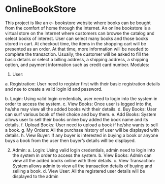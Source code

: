# OnlineBookStore
This project is like an e- bookstore website where books can be bought from the comfort of home through the Internet.   An online bookstore is a virtual store on the Internet where customers can browse the catalog and select books of interest. User can select many books and those books stored in cart. At checkout time, the items in the shopping cart will be presented as an order. At that time, more information will be needed to complete the transaction. Usually, the customer will be asked to fill the basic details or select a billing address, a shipping address, a shipping option, and payment information such as credit card number.
Modules:
1.	User:

a.	Registration: User need to register first with their basic registration details and nee to create a valid login id and password.

b.	Login: Using valid login credentials, user need to login into the system in order to access the system.
c.	View Books: Once user is logged into the, he/she may view all the added books with their details.
d.	Buy Books: User can surf various book of their choice and buy them.
e.	Add Books: System allows user to sell their books online buy added the book name and its details.
f.	Upload Books: User need to upload a book if he/she wants to sell a book.
g.	My Orders: All the purchase history of user will be displayed with details.
h.	View Buyer: If any buyer is interested in buying a book or anyone buys a book from the user then buyer’s details will be displayed.

2.	Admin:
a.	Login: Using valid login credentials, admin need to login into the system in order to access the system.
b.	View Books: Admin can view all the added books online with their details.
c.	View Transaction: System allows admin to view all the transaction details of buying and selling a book.
d.	View User: All the registered user details will be displayed to the admin

